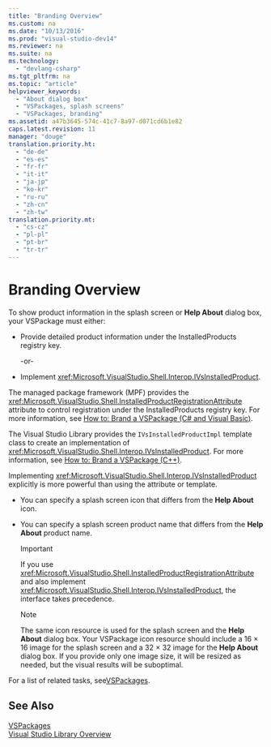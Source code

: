 ```yaml
---
title: "Branding Overview"
ms.custom: na
ms.date: "10/13/2016"
ms.prod: "visual-studio-dev14"
ms.reviewer: na
ms.suite: na
ms.technology: 
  - "devlang-csharp"
ms.tgt_pltfrm: na
ms.topic: "article"
helpviewer_keywords: 
  - "About dialog box"
  - "VSPackages, splash screens"
  - "VSPackages, branding"
ms.assetid: a47b3645-574c-41c7-8a97-d071cd6b1e82
caps.latest.revision: 11
manager: "douge"
translation.priority.ht: 
  - "de-de"
  - "es-es"
  - "fr-fr"
  - "it-it"
  - "ja-jp"
  - "ko-kr"
  - "ru-ru"
  - "zh-cn"
  - "zh-tw"
translation.priority.mt: 
  - "cs-cz"
  - "pl-pl"
  - "pt-br"
  - "tr-tr"
---
```

# Branding Overview
To show product information in the splash screen or **Help About** dialog box, your VSPackage must either:  
  
-   Provide detailed product information under the InstalledProducts registry key.  
  
     -or-  
  
-   Implement <xref:Microsoft.VisualStudio.Shell.Interop.IVsInstalledProduct>.  
  
 The managed package framework (MPF) provides the <xref:Microsoft.VisualStudio.Shell.InstalledProductRegistrationAttribute> attribute to control registration under the InstalledProducts registry key. For more information, see [How to: Brand a VSPackage (C# and Visual Basic)](../misc/how-to--brand-a-vspackage--csharp-and-visual-basic-.md).  
  
 The Visual Studio Library provides the `IVsInstalledProductImpl` template class to create an implementation of <xref:Microsoft.VisualStudio.Shell.Interop.IVsInstalledProduct>. For more information, see [How to: Brand a VSPackage (C++)](../misc/how-to--brand-a-vspackage--c---.md).  
  
 Implementing <xref:Microsoft.VisualStudio.Shell.Interop.IVsInstalledProduct> explicitly is more powerful than using the attribute or template.  
  
-   You can specify a splash screen icon that differs from the **Help About** icon.  
  
-   You can specify a splash screen product name that differs from the **Help About** product name.  
  
    > [!IMPORTANT]
    >  If you use <xref:Microsoft.VisualStudio.Shell.InstalledProductRegistrationAttribute> and also implement <xref:Microsoft.VisualStudio.Shell.Interop.IVsInstalledProduct>, the interface takes precedence.  
  
    > [!NOTE]
    >  The same icon resource is used for the splash screen and the **Help About** dialog box. Your VSPackage icon resource should include a 16 × 16 image for the splash screen and a 32 × 32 image for the **Help About** dialog box. If you provide only one image size, it will be resized as needed, but the visual results will be suboptimal.  
  
 For a list of related tasks, see[VSPackages](../extensibility/vspackages.md).  
  
## See Also  
 [VSPackages](../extensibility/vspackages.md)   
 [Visual Studio Library Overview](../misc/visual-studio-library-overview.md)